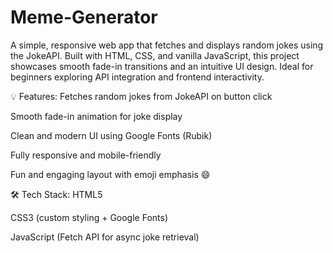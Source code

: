 # Meme-Generator
A simple, responsive web app that fetches and displays random jokes using the JokeAPI. Built with HTML, CSS, and vanilla JavaScript, this project showcases smooth fade-in transitions and an intuitive UI design. Ideal for beginners exploring API integration and frontend interactivity.

💡 Features:
Fetches random jokes from JokeAPI on button click

Smooth fade-in animation for joke display

Clean and modern UI using Google Fonts (Rubik)

Fully responsive and mobile-friendly

Fun and engaging layout with emoji emphasis 😄

🛠️ Tech Stack:
HTML5

CSS3 (custom styling + Google Fonts)

JavaScript (Fetch API for async joke retrieval)
